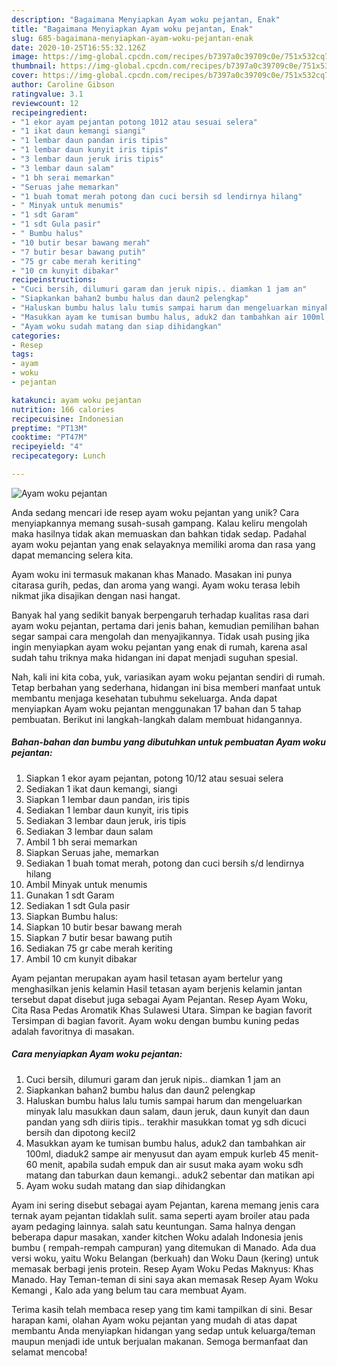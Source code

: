 ```yaml
---
description: "Bagaimana Menyiapkan Ayam woku pejantan, Enak"
title: "Bagaimana Menyiapkan Ayam woku pejantan, Enak"
slug: 685-bagaimana-menyiapkan-ayam-woku-pejantan-enak
date: 2020-10-25T16:55:32.126Z
image: https://img-global.cpcdn.com/recipes/b7397a0c39709c0e/751x532cq70/ayam-woku-pejantan-foto-resep-utama.jpg
thumbnail: https://img-global.cpcdn.com/recipes/b7397a0c39709c0e/751x532cq70/ayam-woku-pejantan-foto-resep-utama.jpg
cover: https://img-global.cpcdn.com/recipes/b7397a0c39709c0e/751x532cq70/ayam-woku-pejantan-foto-resep-utama.jpg
author: Caroline Gibson
ratingvalue: 3.1
reviewcount: 12
recipeingredient:
- "1 ekor ayam pejantan potong 1012 atau sesuai selera"
- "1 ikat daun kemangi siangi"
- "1 lembar daun pandan iris tipis"
- "1 lembar daun kunyit iris tipis"
- "3 lembar daun jeruk iris tipis"
- "3 lembar daun salam"
- "1 bh serai memarkan"
- "Seruas jahe memarkan"
- "1 buah tomat merah potong dan cuci bersih sd lendirnya hilang"
- " Minyak untuk menumis"
- "1 sdt Garam"
- "1 sdt Gula pasir"
- " Bumbu halus"
- "10 butir besar bawang merah"
- "7 butir besar bawang putih"
- "75 gr cabe merah keriting"
- "10 cm kunyit dibakar"
recipeinstructions:
- "Cuci bersih, dilumuri garam dan jeruk nipis.. diamkan 1 jam an"
- "Siapkankan bahan2 bumbu halus dan daun2 pelengkap"
- "Haluskan bumbu halus lalu tumis sampai harum dan mengeluarkan minyak lalu masukkan daun salam, daun jeruk, daun kunyit dan daun pandan yang sdh diiris tipis.. terakhir masukkan tomat yg sdh dicuci bersih dan dipotong kecil2"
- "Masukkan ayam ke tumisan bumbu halus, aduk2 dan tambahkan air 100ml, diaduk2 sampe air menyusut dan ayam empuk kurleb 45 menit- 60 menit, apabila sudah empuk dan air susut maka ayam woku sdh matang dan taburkan daun kemangi.. aduk2 sebentar dan matikan api"
- "Ayam woku sudah matang dan siap dihidangkan"
categories:
- Resep
tags:
- ayam
- woku
- pejantan

katakunci: ayam woku pejantan 
nutrition: 166 calories
recipecuisine: Indonesian
preptime: "PT13M"
cooktime: "PT47M"
recipeyield: "4"
recipecategory: Lunch

---
```



![Ayam woku pejantan](https://img-global.cpcdn.com/recipes/b7397a0c39709c0e/751x532cq70/ayam-woku-pejantan-foto-resep-utama.jpg)

Anda sedang mencari ide resep ayam woku pejantan yang unik? Cara menyiapkannya memang susah-susah gampang. Kalau keliru mengolah maka hasilnya tidak akan memuaskan dan bahkan tidak sedap. Padahal ayam woku pejantan yang enak selayaknya memiliki aroma dan rasa yang dapat memancing selera kita.

Ayam woku ini termasuk makanan khas Manado. Masakan ini punya citarasa gurih, pedas, dan aroma yang wangi. Ayam woku terasa lebih nikmat jika disajikan dengan nasi hangat.

Banyak hal yang sedikit banyak berpengaruh terhadap kualitas rasa dari ayam woku pejantan, pertama dari jenis bahan, kemudian pemilihan bahan segar sampai cara mengolah dan menyajikannya. Tidak usah pusing jika ingin menyiapkan ayam woku pejantan yang enak di rumah, karena asal sudah tahu triknya maka hidangan ini dapat menjadi suguhan spesial.


Nah, kali ini kita coba, yuk, variasikan ayam woku pejantan sendiri di rumah. Tetap berbahan yang sederhana, hidangan ini bisa memberi manfaat untuk membantu menjaga kesehatan tubuhmu sekeluarga. Anda dapat menyiapkan Ayam woku pejantan menggunakan 17 bahan dan 5 tahap pembuatan. Berikut ini langkah-langkah dalam membuat hidangannya.

<!--inarticleads1-->

##### Bahan-bahan dan bumbu yang dibutuhkan untuk pembuatan Ayam woku pejantan:

1. Siapkan 1 ekor ayam pejantan, potong 10/12 atau sesuai selera
1. Sediakan 1 ikat daun kemangi, siangi
1. Siapkan 1 lembar daun pandan, iris tipis
1. Sediakan 1 lembar daun kunyit, iris tipis
1. Sediakan 3 lembar daun jeruk, iris tipis
1. Sediakan 3 lembar daun salam
1. Ambil 1 bh serai memarkan
1. Siapkan Seruas jahe, memarkan
1. Sediakan 1 buah tomat merah, potong dan cuci bersih s/d lendirnya hilang
1. Ambil  Minyak untuk menumis
1. Gunakan 1 sdt Garam
1. Sediakan 1 sdt Gula pasir
1. Siapkan  Bumbu halus:
1. Siapkan 10 butir besar bawang merah
1. Siapkan 7 butir besar bawang putih
1. Sediakan 75 gr cabe merah keriting
1. Ambil 10 cm kunyit dibakar


Ayam pejantan merupakan ayam hasil tetasan ayam bertelur yang menghasilkan jenis kelamin Hasil tetasan ayam berjenis kelamin jantan tersebut dapat disebut juga sebagai Ayam Pejantan. Resep Ayam Woku, Cita Rasa Pedas Aromatik Khas Sulawesi Utara. Simpan ke bagian favorit Tersimpan di bagian favorit. Ayam woku dengan bumbu kuning pedas adalah favoritnya di masakan. 

<!--inarticleads2-->

##### Cara menyiapkan Ayam woku pejantan:

1. Cuci bersih, dilumuri garam dan jeruk nipis.. diamkan 1 jam an
1. Siapkankan bahan2 bumbu halus dan daun2 pelengkap
1. Haluskan bumbu halus lalu tumis sampai harum dan mengeluarkan minyak lalu masukkan daun salam, daun jeruk, daun kunyit dan daun pandan yang sdh diiris tipis.. terakhir masukkan tomat yg sdh dicuci bersih dan dipotong kecil2
1. Masukkan ayam ke tumisan bumbu halus, aduk2 dan tambahkan air 100ml, diaduk2 sampe air menyusut dan ayam empuk kurleb 45 menit- 60 menit, apabila sudah empuk dan air susut maka ayam woku sdh matang dan taburkan daun kemangi.. aduk2 sebentar dan matikan api
1. Ayam woku sudah matang dan siap dihidangkan


Ayam ini sering disebut sebagai ayam Pejantan, karena memang jenis cara ternak ayam pejantan tidaklah sulit. sama seperti ayam broiler atau pada ayam pedaging lainnya. salah satu keuntungan. Sama halnya dengan beberapa dapur masakan, xander kitchen Woku adalah Indonesia jenis bumbu ( rempah-rempah campuran) yang ditemukan di Manado. Ada dua versi woku, yaitu Woku Belangan (berkuah) dan Woku Daun (kering) untuk memasak berbagi jenis protein. Resep Ayam Woku Pedas Maknyus: Khas Manado. Hay Teman-teman di sini saya akan memasak Resep Ayam Woku Kemangi , Kalo ada yang belum tau cara membuat Ayam. 

Terima kasih telah membaca resep yang tim kami tampilkan di sini. Besar harapan kami, olahan Ayam woku pejantan yang mudah di atas dapat membantu Anda menyiapkan hidangan yang sedap untuk keluarga/teman maupun menjadi ide untuk berjualan makanan. Semoga bermanfaat dan selamat mencoba!
